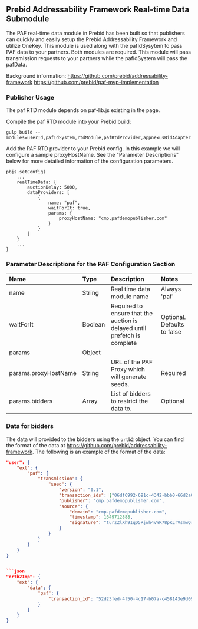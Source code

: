 ## Prebid Addressability Framework Real-time Data Submodule

The PAF real-time data module in Prebid has been built so that publishers
can quickly and easily setup the Prebid Addressability Framework and utilize OneKey.
This module is used along with the pafIdSysytem to pass PAF data to your partners.
Both modules are required. This module will pass transmission requests to your partners
while the pafIdSystem will pass the pafData.

Background information:
https://github.com/prebid/addressability-framework
https://github.com/prebid/paf-mvp-implementation



### Publisher Usage

The paf RTD module depends on paf-lib.js existing in the page.

Compile the paf RTD module into your Prebid build:

`gulp build --modules=userId,pafIdSystem,rtdModule,pafRtdProvider,appnexusBidAdapter`

Add the PAF RTD provider to your Prebid config. In this example we will configure
a sample proxyHostName. See the "Parameter Descriptions" below for more detailed information
of the configuration parameters.

```
pbjs.setConfig(
    ...
    realTimeData: {
        auctionDelay: 5000,
        dataProviders: [
            {
                name: "paf",
                waitForIt: true,
                params: {
                    proxyHostName: "cmp.pafdemopublisher.com"
                }
            }
        ]
    }
    ...
}
```

### Parameter Descriptions for the PAF Configuration Section

| Name  |Type | Description   | Notes  |
| :------------ | :------------ | :------------ |:------------ |
| name | String | Real time data module name | Always 'paf' |
| waitForIt | Boolean | Required to ensure that the auction is delayed until prefetch is complete | Optional. Defaults to false |
| params | Object | | |
| params.proxyHostName | String | URL of the PAF Proxy which will generate seeds. | Required |
| params.bidders | Array | List of bidders to restrict the data to. | Optional |

### Data for bidders

The data will provided to the bidders using the `ortb2` object. You can find the
format of the data at https://github.com/prebid/addressability-framework.
The following is an example of the format of the data:

```json
"user": {
    "ext": {
        "paf": {
            "transmission": {
                "seed": {
                    "version": "0.1",
                    "transaction_ids": ["06df6992-691c-4342-bbb0-66d2a005d5b1", "d2cd0aa7-8810-478c-bd15-fb5bfa8138b8"],
                    "publisher": "cmp.pafdemopublisher.com",
                    "source": {
                        "domain": "cmp.pafdemopublisher.com",
                        "timestamp": 1649712888,
                        "signature": "turzZlXh9IqD5Rjwh4vWR78pKLrVsmwQrGr6fgw8TPgQVJSC8K3HvkypTV7lm3UaCi+Zzjl+9sd7Hrv87gdI8w=="
                    }
                }
            }
        }
    }
}


```json
"ortb2Imp": {
    "ext": {
        "data": {
            "paf": {
                "transaction_id": "52d23fed-4f50-4c17-b07a-c458143e9d09"
            }
        }
    }
}
```